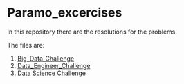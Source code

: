 # Paramo_excercises

In this repository there are the resolutions for the problems. 

The files are:
1. [Big_Data_Challenge](https://github.com/adanfaraminian/Paramo_excercises/tree/main/Big_Data_Challenge)
2. [Data_Engineer_Challenge](https://github.com/adanfaraminian/Paramo_excercises/tree/main/Data_Engineer_Challenge)
3. [Data Science Challenge](https://github.com/adanfaraminian/Paramo_excercises/tree/main/Data_Science_Challenge/Data_Science_Challenge.ipynb)
